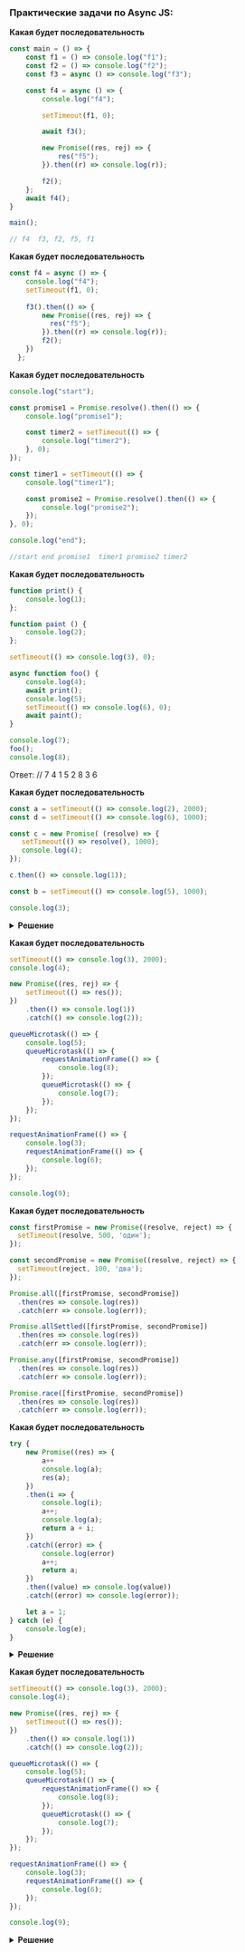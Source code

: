 <h3>
  <span>Практические задачи по Async JS:</span>
</h3>

**Какая будет последовательность**
```js
const main = () => {
    const f1 = () => console.log("f1");
    const f2 = () => console.log("f2");
    const f3 = async () => console.log("f3");

    const f4 = async () => {
        console.log("f4");

        setTimeout(f1, 0);

        await f3();

        new Promise((res, rej) => {
            res("f5");
        }).then((r) => console.log(r));

        f2();
    };
    await f4();
}

main();

// f4  f3, f2, f5, f1
```

**Какая будет последовательность**
```js
const f4 = async () => {
    console.log("f4");
    setTimeout(f1, 0);
    
    f3().then(() => {
        new Promise((res, rej) => {
          res("f5");
        }).then((r) => console.log(r));
        f2();
    })
  };
```

**Какая будет последовательность**
```js
console.log("start");

const promise1 = Promise.resolve().then(() => {
    console.log("promise1");

    const timer2 = setTimeout(() => {
        console.log("timer2");
    }, 0);
});

const timer1 = setTimeout(() => {
    console.log("timer1");

    const promise2 = Promise.resolve().then(() => {
        console.log("promise2");
    });
}, 0);

console.log("end");

//start end promise1  timer1 promise2 timer2
```

**Какая будет последовательность**
```js
function print() {
    console.log(1);
};

function paint () {
    console.log(2);
};

setTimeout(() => console.log(3), 0);

async function foo() {
    console.log(4);
    await print();
    console.log(5);
    setTimeout(() => console.log(6), 0);
    await paint();
}

console.log(7);
foo();
console.log(8);
```

Ответ: // 7 4 1 5 2 8 3 6

**Какая будет последовательность**
```js
const a = setTimeout(() => console.log(2), 2000);
const d = setTimeout(() => console.log(6), 1000);

const c = new Promise( (resolve) => {
   setTimeout(() => resolve(), 1000);
   console.log(4);
});

c.then(() => console.log(1));

const b = setTimeout(() => console.log(5), 1000);

console.log(3);
```

<details><summary><b>Решение</b></summary>
<p>

// 4 3 6 1 5 2

</p>
</details>



**Какая будет последовательность**
```js
setTimeout(() => console.log(3), 2000);
console.log(4);

new Promise((res, rej) => {
    setTimeout(() => res());
})
    .then(() => console.log(1))
    .catch(() => console.log(2));

queueMicrotask(() => {
    console.log(5);
    queueMicrotask(() => {
        requestAnimationFrame(() => {
            console.log(8);
        });
        queueMicrotask(() => {
            console.log(7);
        });
    });
});

requestAnimationFrame(() => {
    console.log(3);
    requestAnimationFrame(() => {
        console.log(6);
    });
});

console.log(9);
```

**Какая будет последовательность**
```js
const firstPromise = new Promise((resolve, reject) => {
  setTimeout(resolve, 500, 'один');
});

const secondPromise = new Promise((resolve, reject) => {
  setTimeout(reject, 100, 'два');
});

Promise.all([firstPromise, secondPromise])
  .then(res => console.log(res))
  .catch(err => console.log(err));

Promise.allSettled([firstPromise, secondPromise])
  .then(res => console.log(res))
  .catch(err => console.log(err));

Promise.any([firstPromise, secondPromise])
  .then(res => console.log(res))
  .catch(err => console.log(err));

Promise.race([firstPromise, secondPromise])
  .then(res => console.log(res))
  .catch(err => console.log(err));
```

**Какая будет последовательность**
```js
try {
	new Promise((res) => {
		a++
		console.log(a);
		res(a);
	})
	.then(i => {
		console.log(i);
		a++;
		console.log(a);
		return a + i;
	})
	.catch((error) => {
		console.log(error)
		a++;
		return a;
	})
	.then((value) => console.log(value))
	.catch((error) => console.log(error));

	let a = 1;
} catch (e) {
	console.log(e);
}
```

<details><summary><b>Решение</b></summary>
<p>

Ответ: error 2 

</p>
</details>
 
**Какая будет последовательность**
```js
setTimeout(() => console.log(3), 2000);
console.log(4);

new Promise((res, rej) => {
	setTimeout(() => res());
})
    .then(() => console.log(1))
    .catch(() => console.log(2));

queueMicrotask(() => {
	console.log(5);
	queueMicrotask(() => {
		requestAnimationFrame(() => {
			console.log(8);
		});
		queueMicrotask(() => {
			console.log(7);
		});
	});
});

requestAnimationFrame(() => {
	console.log(3);
	requestAnimationFrame(() => {
		console.log(6);
	});
});

console.log(9);
```

<details><summary><b>Решение</b></summary>
<p>

Ответ: 4 9 5 7 3 8 1 6 3

</p>
</details>
 
